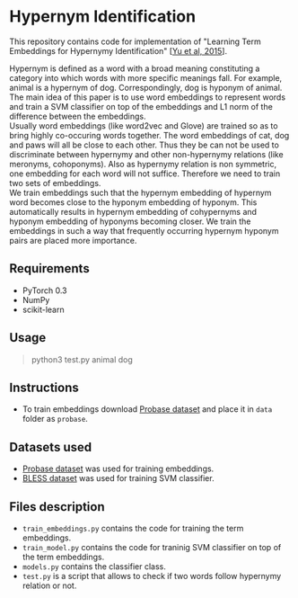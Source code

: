 # Hypernym Identification

This repository contains code for implementation of "Learning Term Embeddings for Hypernymy Identification" [[Yu et al, 2015](https://www.ijcai.org/Proceedings/15/Papers/200.pdf)].

Hypernym is defined as a word with a broad meaning constituting a category into which words with more specific meanings fall. For example, animal is a hypernym of dog. Correspondingly, dog is hyponym of animal.  
The main idea of this paper is to use word embeddings to represent words and train a SVM classifier on top of the embeddings and L1 norm of the difference between the embeddings.  
Usually word embeddings (like word2vec and Glove) are trained so as to bring highly co-occuring words together. The word embeddings of cat, dog and paws will all be close to each other.  Thus they be can not be used to discriminate between hypernymy and other non-hypernymy relations (like meronyms, cohoponyms). Also as hypernymy relation is non symmetric, one embedding for each word will not suffice. Therefore we need to train two sets of embeddings.  
We train embeddings such that the hypernym embedding of hypernym word becomes close to the hyponym embedding of hyponym. This automatically results in hypernym embedding of cohypernyms and hyponym embedding of hyponyms becoming closer. We train the embeddings in such a way that frequently occurring hypernym hyponym pairs are placed more importance.

## Requirements

* PyTorch 0.3
* NumPy
* scikit-learn

## Usage

> python3 test.py animal dog

## Instructions
* To train embeddings download [Probase dataset](https://concept.research.microsoft.com/Home/Download) and place it in `data` folder as `probase`.

## Datasets used

* [Probase dataset](https://concept.research.microsoft.com/Home/Download) was used for training embeddings.
* [BLESS dataset](https://sites.google.com/site/geometricalmodels/shared-evaluation) was used for training SVM classifier.

## Files description
* `train_embeddings.py` contains the code for training the term embeddings.
* `train_model.py` contains the code for traninig SVM classifier on top of the term embeddings.
* `models.py` contains the classifier class.
* `test.py` is a script that allows to check if two words follow hypernymy relation or not.

